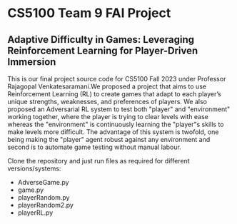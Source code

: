 # CS5100 Team 9 FAI Project

## Adaptive Difficulty in Games: Leveraging Reinforcement Learning for Player-Driven Immersion
This is our final project source code for CS5100 Fall 2023 under Professor Rajagopal Venkatesaramani.We proposed a project that aims to use Reinforcement Learning (RL) to create games that adapt to each player’s unique strengths, weaknesses, and preferences of players. We also proposed an Adversarial RL system to test both "player" and "environment" working together, where the player is trying to clear levels with
ease whereas the "environment" is continuously learning the "player"s skills to make levels more difficult. The advantage of this system is twofold, one being making the "player" agent robust against any environment and second is to automate game testing without manual labour.


Clone the repository and just run files as required for different versions/systems:
- AdverseGame.py
- game.py
- playerRandom.py
- playerRandom2.py
- playerRL.py

